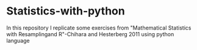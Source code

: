 # Statistics-with-python
In this repository I replicate some exercises from "Mathematical Statistics with Resamplingand R"-Chihara and Hesterberg 2011
using python language
